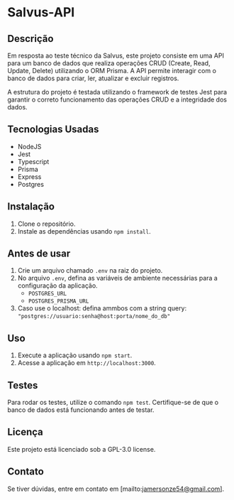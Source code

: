# Salvus-API

## Descrição
Em resposta ao teste técnico da Salvus, este projeto consiste em uma API para um banco de dados que realiza operações CRUD (Create, Read, Update, Delete) utilizando o ORM Prisma. A API permite interagir com o banco de dados para criar, ler, atualizar e excluir registros.

A estrutura do projeto é testada utilizando o framework de testes Jest para garantir o correto funcionamento das operações CRUD e a integridade dos dados.

## Tecnologias Usadas

- NodeJS
- Jest
- Typescript
- Prisma
- Express
- Postgres

## Instalação
1. Clone o repositório.
2. Instale as dependências usando `npm install`.

## Antes de usar
1. Crie um arquivo chamado `.env` na raiz do projeto.
2. No arquivo `.env`, defina as variáveis de ambiente necessárias para a configuração da aplicação.
    - `POSTGRES_URL`
    - `POSTGRES_PRISMA_URL`
3. Caso use o localhost: defina ammbos com a string query: `"postgres://usuario:senha@host:porta/nome_do_db"`

## Uso
1. Execute a aplicação usando `npm start`.
2. Acesse a aplicação em `http://localhost:3000`.

## Testes
Para rodar os testes, utilize o comando `npm test`. Certifique-se de que o banco de dados está funcionando antes de testar.

## Licença
Este projeto está licenciado sob a GPL-3.0 license.

## Contato
Se tiver dúvidas, entre em contato em [mailto:jamersonze54@gmail.com].
